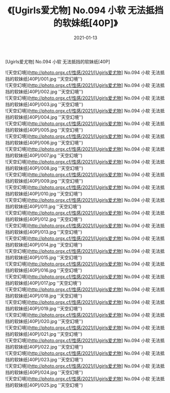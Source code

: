 ﻿---
layout: post
title:  《[Ugirls爱尤物] No.094 小软 无法抵挡的软妹纸[40P]》
date:   2021-01-13
image: http://photo.orgx.cf/性感/2021/[Ugirls爱尤物] No.094 小软 无法抵挡的软妹纸[40P]/000.jpg
categories: [美女, 性感, 泳衣]
---

[Ugirls爱尤物] No.094 小软 无法抵挡的软妹纸[40P]



![天空幻境](http://photo.orgx.cf/性感/2021/[Ugirls爱尤物] No.094 小软 无法抵挡的软妹纸[40P]/001.jpg ''天空幻境'') <br>
![天空幻境](http://photo.orgx.cf/性感/2021/[Ugirls爱尤物] No.094 小软 无法抵挡的软妹纸[40P]/002.jpg ''天空幻境'') <br>
![天空幻境](http://photo.orgx.cf/性感/2021/[Ugirls爱尤物] No.094 小软 无法抵挡的软妹纸[40P]/003.jpg ''天空幻境'') <br>
![天空幻境](http://photo.orgx.cf/性感/2021/[Ugirls爱尤物] No.094 小软 无法抵挡的软妹纸[40P]/004.jpg ''天空幻境'') <br>
![天空幻境](http://photo.orgx.cf/性感/2021/[Ugirls爱尤物] No.094 小软 无法抵挡的软妹纸[40P]/005.jpg ''天空幻境'') <br>
![天空幻境](http://photo.orgx.cf/性感/2021/[Ugirls爱尤物] No.094 小软 无法抵挡的软妹纸[40P]/006.jpg ''天空幻境'') <br>
![天空幻境](http://photo.orgx.cf/性感/2021/[Ugirls爱尤物] No.094 小软 无法抵挡的软妹纸[40P]/007.jpg ''天空幻境'') <br>
![天空幻境](http://photo.orgx.cf/性感/2021/[Ugirls爱尤物] No.094 小软 无法抵挡的软妹纸[40P]/008.jpg ''天空幻境'') <br>
![天空幻境](http://photo.orgx.cf/性感/2021/[Ugirls爱尤物] No.094 小软 无法抵挡的软妹纸[40P]/009.jpg ''天空幻境'') <br>
![天空幻境](http://photo.orgx.cf/性感/2021/[Ugirls爱尤物] No.094 小软 无法抵挡的软妹纸[40P]/010.jpg ''天空幻境'') <br>
![天空幻境](http://photo.orgx.cf/性感/2021/[Ugirls爱尤物] No.094 小软 无法抵挡的软妹纸[40P]/011.jpg ''天空幻境'') <br>
![天空幻境](http://photo.orgx.cf/性感/2021/[Ugirls爱尤物] No.094 小软 无法抵挡的软妹纸[40P]/012.jpg ''天空幻境'') <br>
![天空幻境](http://photo.orgx.cf/性感/2021/[Ugirls爱尤物] No.094 小软 无法抵挡的软妹纸[40P]/013.jpg ''天空幻境'') <br>
![天空幻境](http://photo.orgx.cf/性感/2021/[Ugirls爱尤物] No.094 小软 无法抵挡的软妹纸[40P]/014.jpg ''天空幻境'') <br>
![天空幻境](http://photo.orgx.cf/性感/2021/[Ugirls爱尤物] No.094 小软 无法抵挡的软妹纸[40P]/015.jpg ''天空幻境'') <br>
![天空幻境](http://photo.orgx.cf/性感/2021/[Ugirls爱尤物] No.094 小软 无法抵挡的软妹纸[40P]/016.jpg ''天空幻境'') <br>
![天空幻境](http://photo.orgx.cf/性感/2021/[Ugirls爱尤物] No.094 小软 无法抵挡的软妹纸[40P]/017.jpg ''天空幻境'') <br>
![天空幻境](http://photo.orgx.cf/性感/2021/[Ugirls爱尤物] No.094 小软 无法抵挡的软妹纸[40P]/018.jpg ''天空幻境'') <br>
![天空幻境](http://photo.orgx.cf/性感/2021/[Ugirls爱尤物] No.094 小软 无法抵挡的软妹纸[40P]/019.jpg ''天空幻境'') <br>
![天空幻境](http://photo.orgx.cf/性感/2021/[Ugirls爱尤物] No.094 小软 无法抵挡的软妹纸[40P]/020.jpg ''天空幻境'') <br>
![天空幻境](http://photo.orgx.cf/性感/2021/[Ugirls爱尤物] No.094 小软 无法抵挡的软妹纸[40P]/021.jpg ''天空幻境'') <br>
![天空幻境](http://photo.orgx.cf/性感/2021/[Ugirls爱尤物] No.094 小软 无法抵挡的软妹纸[40P]/022.jpg ''天空幻境'') <br>
![天空幻境](http://photo.orgx.cf/性感/2021/[Ugirls爱尤物] No.094 小软 无法抵挡的软妹纸[40P]/023.jpg ''天空幻境'') <br>
![天空幻境](http://photo.orgx.cf/性感/2021/[Ugirls爱尤物] No.094 小软 无法抵挡的软妹纸[40P]/024.jpg ''天空幻境'') <br>
![天空幻境](http://photo.orgx.cf/性感/2021/[Ugirls爱尤物] No.094 小软 无法抵挡的软妹纸[40P]/025.jpg ''天空幻境'') <br>